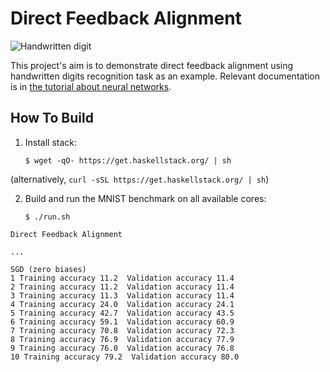 # Direct Feedback Alignment

![Handwritten digit](http://penkovsky.com/img/posts/mnist/mnist-five.png)

This project's aim is to demonstrate direct feedback alignment using handwritten
digits recognition task as an example. Relevant documentation is in
[the tutorial about neural networks](http://penkovsky.com/neural-networks/day7/).

## How To Build

1. Install stack:

     ```
     $ wget -qO- https://get.haskellstack.org/ | sh
     ```

(alternatively, `curl -sSL https://get.haskellstack.org/ | sh`)

2. Build and run the MNIST benchmark on all available cores:

     ```
     $ ./run.sh
     ```

```
Direct Feedback Alignment

...

SGD (zero biases)
1 Training accuracy 11.2  Validation accuracy 11.4
2 Training accuracy 11.2  Validation accuracy 11.4
3 Training accuracy 11.3  Validation accuracy 11.4
4 Training accuracy 24.0  Validation accuracy 24.1
5 Training accuracy 42.7  Validation accuracy 43.5
6 Training accuracy 59.1  Validation accuracy 60.9
7 Training accuracy 70.8  Validation accuracy 72.3
8 Training accuracy 76.9  Validation accuracy 77.9
9 Training accuracy 76.0  Validation accuracy 76.8
10 Training accuracy 79.2  Validation accuracy 80.0
```
